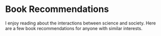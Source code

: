 # Book Recommendations
I enjoy reading about the interactions between science and society. Here are a few book recommendations for anyone with similar interests.

<img >
